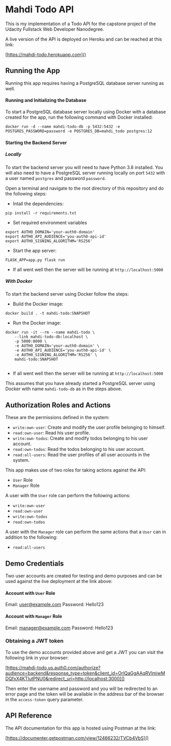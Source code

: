 # Mahdi Todo API
This is my implementation of a Todo API for the capstone project of the Udacity Fullstack Web Developer Nanodegree.

A live version of the API is deployed on Heroku and can be reached at this link:

[https://mahdi-todo.herokuapp.com]()

## Running the App
Running this app requires having a PostgreSQL database server running as well.

#### Running and Initializing the Database
To start a PostgreSQL database server locally using Docker with a database created for the app, run the following 
command with Docker installed:
```shell script
docker run -d --name mahdi-todo-db -p 5432:5432 -e POSTGRES_PASSWORD=password -e POSTGRES_DB=mahdi_todo postgres:12
```

#### Starting the Backend Server 
##### Locally
To start the backend server you will need to have Python 3.8 installed. You will also need to 
have a PostgreSQL server running locally on port `5432` with a user named `postgres` and password `password`. 

Open a terminal and navigate to the root directory of this repository and do the following steps:

* Intall the dependencies:
```shell script
pip install -r requirements.txt
```

* Set required environment variables
```shell script
export AUTH0_DOMAIN='your-auth0-domain'
export AUTH0_API_AUDIENCE='you-auth0-api-id'
export AUTH0_SIGNING_ALGORITHM='RS256'
```

* Start the app server:
```shell script
FLASK_APP=app.py flask run
```
* If all went well then the server will be running at `http://localhost:5000`

##### With Docker
To start the backend server using Docker follow the steps:

* Build the Docker image:
```shell script
docker build . -t mahdi-todo:SNAPSHOT
```
* Run the Docker image:
```shell script
docker run -it --rm --name mahdi-todo \
    --link mahdi-todo-db:localhost \
    -p 5000:8000 \
    -e AUTH0_DOMAIN='your-auth0-domain' \
    -e AUTH0_API_AUDIENCE='you-auth0-api-id' \
    -e AUTH0_SIGNING_ALGORITHM='RS256' \
    mahdi-todo:SNAPSHOT
    
```
* If all went well then the server will be running at `http://localhost:5000`

This assumes that you have already started a PostgreSQL server using Docker with name `mahdi-todo-db` as in the steps 
above.


## Authorization Roles and Actions
These are the permissions defined in the system:
* `write:own-user`: Create and modify the user profile belonging to himself.
* `read:own-user`: Read his user profile.
* `write:own-todos`: Create and modify todos belonging to his user account.
* `read:own-todos`: Read the todos belonging to his user account.
* `read:all-users`: Read the user profiles of all user accounts in the system.

This app makes use of two roles for taking actions against the API:
* `User` Role
* `Manager` Role

A user with the `User` role can perform the following actions:
* `write:own-user`
* `read:own-user`
* `write:own-todos`
* `read:own-todos`

A user with the `Manager` role can perform the same actions that a `User` can in addition to the following:
* `read:all-users`

## Demo Credentials
Two user accounts are created for testing and demo purposes and can be used against the live deployment at the link
above:

#### Account with `User` Role
Email: user@example.com
Password: Hello123

#### Account with `Manager` Role
Email: manager@example.com
Password: Hello123

### Obtaining a JWT token
To use the demo accounts provided above and get a JWT you can visit the following link in your browser:

[https://mahdi-todo.us.auth0.com/authorize?audience=backend&response_type=token&client_id=OrlQaGgAAqRVlmiwMDQfxX4KTIutPNU0&redirect_uri=http://localhost:3000]()

Then enter the username and password and you will be redirected to an error page and the token will be available
in the address bar of the browser in the `access-token` query parameter.

## API Reference
The API documentation for this app is hosted using Postman at the link:

[https://documenter.getpostman.com/view/12466232/TVCb4VbS]()